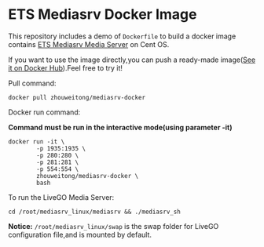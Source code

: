 # ETS Mediasrv Docker Image

This repository includes a demo of `Dockerfile` to build a docker image contains [ETS Mediasrv Media Server](https://github.com/WilsonDhChen/mediasrv_linux) on Cent OS.  

If you want to use the image directly,you can push a ready-made image([See it on Docker Hub](https://hub.docker.com/r/zhouweitong/mediasrv-docker/)).Feel free to try it!  

Pull command:  
~~~
docker pull zhouweitong/mediasrv-docker
~~~
Docker run command:  
  
**Command must be run in the interactive mode(using parameter -it)**
~~~
docker run -it \
		-p 1935:1935 \
		-p 280:280 \
		-p 281:281 \
		-p 554:554 \
		zhouweitong/mediasrv-docker \
		bash
~~~
To run the LiveGO Media Server:
~~~
cd /root/mediasrv_linux/mediasrv && ./mediasrv_sh 
~~~  

**Notice:** `/root/mediasrv_linux/swap` is the swap folder for LiveGO configuration file,and is mounted by default.